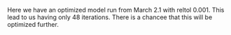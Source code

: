 Here we have an optimized model run from March 2.1 with reltol 0.001. This lead to us having only 48 iterations. There is a chancee that this will be optimized further. 
 